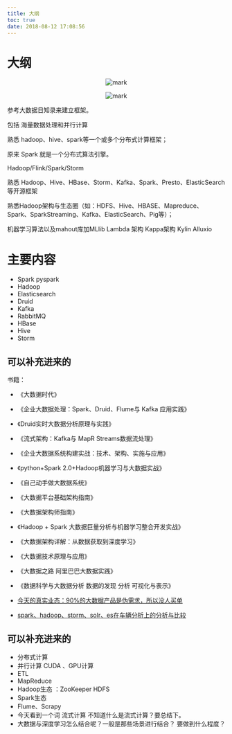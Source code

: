 ```yaml
---
title: 大纲
toc: true
date: 2018-08-12 17:08:56
---
```

# 大纲

<center>

![mark](http://images.iterate.site/blog/image/20191015/PEKrdv1eTn2a.png?imageslim)

</center>


<center>

![mark](http://images.iterate.site/blog/image/20191016/tclgq4hih6Ae.png?imageslim)

</center>



参考大数据日知录来建立框架。

包括 海量数据处理和并行计算



熟悉 hadoop、hive、spark等一个或多个分布式计算框架；

原来 Spark 就是一个分布式算法引擎。

Hadoop/Flink/Spark/Storm

熟悉 Hadoop、Hive、HBase、Storm、Kafka、Spark、Presto、ElasticSearch等开源框架


熟悉Hadoop架构与生态圈（如：HDFS、Hive、HBASE、Mapreduce、Spark、SparkStreaming、Kafka、ElasticSearch、Pig等）；



机器学习算法以及mahout库加MLlib
Lambda 架构
Kappa架构
Kylin
Alluxio



# 主要内容

- Spark pyspark
- Hadoop
- Elasticsearch
- Druid
- Kafka
- RabbitMQ
- HBase
- Hive
- Storm

## 可以补充进来的

书籍：


- 《大数据时代》
- 《企业大数据处理：Spark、Druid、Flume与 Kafka 应用实践》
- 《Druid实时大数据分析原理与实践》
- 《流式架构：Kafka与 MapR Streams数据流处理》
- 《企业大数据系统构建实战：技术、架构、实施与应用》
- 《python+Spark 2.0+Hadoop机器学习与大数据实战》
- 《自己动手做大数据系统》
- 《大数据平台基础架构指南》
- 《大数据架构师指南》
- 《Hadoop + Spark 大数据巨量分析与机器学习整合开发实战》
- 《大数据架构详解：从数据获取到深度学习》
- 《大数据技术原理与应用》
- 《大数据之路 阿里巴巴大数据实践》
- 《数据科学与大数据分析 数据的发现 分析 可视化与表示》



- [今天的真实业态：90%的大数据产品是伪需求，所以没人买单](http://www.sohu.com/a/193465049_116235)

- [spark、hadoop、storm、solr、es在车辆分析上的分析与比较](https://blog.csdn.net/muyannian/article/details/61617000)

## 可以补充进来的

- 分布式计算
- 并行计算 CUDA 、GPU计算
- ETL
- MapReduce
- Hadoop生态 ：ZooKeeper HDFS
- Spark生态
- Flume、Scrapy
- 今天看到一个词 流式计算 不知道什么是流式计算？要总结下。
- 大数据与深度学习怎么结合呢？一般是那些场景进行结合？ 要做到什么程度？
